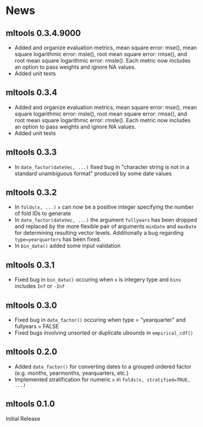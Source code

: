 # News

## mltools 0.3.4.9000

- Added and organize evaluation metrics, mean square error: mse(), mean square logarithmic error: msle(), root mean square error: rmse(), and root mean square logarithmic error: rmsle().  Each metric now includes an option to pass weights and ignore NA values.
- Added unit tests

## mltools 0.3.4

- Added and organize evaluation metrics, mean square error: mse(), mean square logarithmic error: msle(), root mean square error: rmse(), and root mean square logarithmic error: rmsle().  Each metric now includes an option to pass weights and ignore NA values.
- Added unit tests

## mltools 0.3.3

- In `date_factor(dateVec, ...)` fixed bug in "character string is not in a standard unambiguous format" produced by some date values

## mltools 0.3.2

- In `folds(x, ...)` `x` can now be a positive integer specifying the number of fold IDs to generate
- In `date_factor(dateVec, ...)` the argument `fullyears` has been dropped and replaced by the more flexible pair of arguments `minDate` and `maxDate` for determining resulting vector levels.  Additionally a bug regarding `type=yearquarters` has been fixed.
- In `bin_data()` added some input validation

## mltools 0.3.1

- Fixed bug in `bin_data()` occuring when `x` is integery type and `bins` includes `Inf` or `-Inf`

## mltools 0.3.0

- Fixed bug in `date_factor()` occuring when type = "yearquarter" and fullyears = FALSE
- Fixed bugs involving unsorted or duplicate ubounds in `empirical_cdf()`

## mltools 0.2.0

- Added `date_factor()` for converting dates to a grouped ordered factor (e.g. months, yearmonths, yearquarters, etc.)
- Implemented stratification for numeric `x` in `folds(x, stratified=TRUE, ...)`

## mltools 0.1.0

Initial Release
